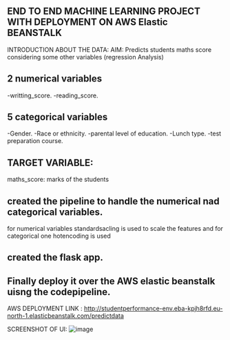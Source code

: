 ## END TO END MACHINE LEARNING PROJECT WITH DEPLOYMENT ON AWS Elastic BEANSTALK

INTRODUCTION ABOUT THE DATA:
AIM: Predicts students maths score considering some other variables (regression Analysis)
## 2 numerical variables
-writting_score.
-reading_score.
## 5 categorical variables
-Gender.
-Race or ethnicity.
-parental level of education.
-Lunch type.
-test preparation course.

## TARGET VARIABLE:
maths_score: marks of the students

## created the pipeline to handle the numerical nad categorical variables.
for numerical variables standardsacling is used to scale the features and for categorical one hotencoding is used 

## created the flask app.

## Finally deploy it over the AWS elastic beanstalk uisng the codepipeline.

AWS DEPLOYMENT LINK : 
http://studentperformance-env.eba-kpjh8rfd.eu-north-1.elasticbeanstalk.com/predictdata

SCREENSHOT OF UI:
![image](https://github.com/Bismabashir/student-performance-indicator/assets/154334661/7730f955-88b2-41d0-ab34-fef4e43105ed)





